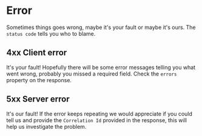 # Error
Sometimes things goes wrong, maybe it's your fault or maybe it's ours. The `status code` tells you who to blame.

## 4xx Client error
It's your fault! Hopefully there will be some error messages telling you what went wrong, probably you missed a required field. Check the `errors` property on the response.

## 5xx Server error
It's our fault! If the error keeps repeating we would appreciate if you could tell us and provide the `Correlation Id` provided in the response, this will help us investigate the problem.